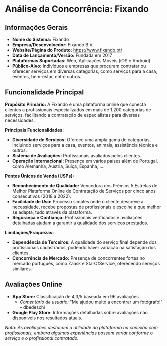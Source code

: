 # Análise da Concorrência: Fixando

## Informações Gerais

- **Nome do Sistema:** Fixando
- **Empresa/Desenvolvedor:** Fixando B.V.
- **Website/Página do Produto:** https://www.fixando.pt/
- **Data de Lançamento/Versão:** Fundada em 2017
- **Plataformas Suportadas:** Web, Aplicações Móveis (iOS e Android)
- **Público-Alvo:** Indivíduos e empresas que procuram contratar ou oferecer serviços em diversas categorias, como serviços para a casa, eventos, bem-estar, entre outros.


## Funcionalidade Principal

**Propósito Primário:** A Fixando é uma plataforma online que conecta clientes a profissionais especializados em mais de 1.200 categorias de serviços, facilitando a contratação de especialistas para diversas necessidades.

**Principais Funcionalidades:**
- **Diversidade de Serviços:** Oferece uma ampla gama de categorias, incluindo serviços para a casa, eventos, animais, assistência técnica e outros.
- **Sistema de Avaliações:** Profissionais avaliados pelos clientes.
- **Operação Internacional:** Presença em vários países além de Portugal, como Alemanha, Áustria, Suíça, Espanha, ….

**Pontos Únicos de Venda (USPs):**
- **Reconhecimento de Qualidade:** Vencedora dos Prémios 5 Estrelas de Melhor Plataforma Online de Contratação de Serviços por cinco anos consecutivos (2018 a 2022).
- **Facilidade de Uso:** Processo simples onde o cliente descreve a necessidade, recebe propostas de profissionais e escolhe a que melhor se adapta, tudo através da plataforma.
- **Segurança e Confiança:** Profissionais verificados e avaliações detalhadas ajudam a garantir a qualidade dos serviços prestados.

**Limitações/Fraquezas:**
- **Dependência de Terceiros:** A qualidade do serviço final depende dos profissionais cadastrados, podendo haver variação na satisfação dos clientes.
- **Concorrência de Mercado:** Presença de concorrentes fortes no mercado português, como Zaask e StarOfService, oferecendo serviços similares.


## Avaliações Online

- **App Store:** Classificação de 4,3/5 baseada em 96 avaliações.
  - *Comentário de usuário:* "Me ajudou muito a encontrar um fotógrafo!" – dbedeschi
- **Google Play Store:** Informações detalhadas sobre avaliações não disponíveis nos resultados atuais.

*Nota: As avaliações destacam a utilidade da plataforma na conexão com profissionais, embora algumas experiências possam variar conforme o serviço e o profissional contratado.*

